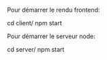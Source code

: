 Pour démarrer le rendu frontend:

cd client/
npm start

Pour démarrer le serveur node:

cd server/
npm start
